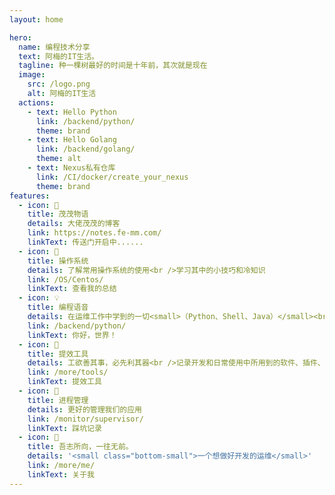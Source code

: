 ```yaml
---
layout: home

hero:
  name: 编程技术分享
  text: 阿梅的IT生活。
  tagline: 种一棵树最好的时间是十年前，其次就是现在
  image:
    src: /logo.png
    alt: 阿梅的IT生活
  actions:
    - text: Hello Python
      link: /backend/python/
      theme: brand
    - text: Hello Golang
      link: /backend/golang/
      theme: alt
    - text: Nexus私有仓库
      link: /CI/docker/create_your_nexus
      theme: brand
features:
  - icon: 📖
    title: 茂茂物语
    details: 大佬茂茂的博客
    link: https://notes.fe-mm.com/
    linkText: 传送门开启中......
  - icon: 📘
    title: 操作系统
    details: 了解常用操作系统的使用<br />学习其中的小技巧和冷知识
    link: /OS/Centos/
    linkText: 查看我的总结
  - icon: 💡
    title: 编程语音
    details: 在运维工作中学到的一切<small>（Python、Shell、Java）</small><br />配合 CV 大法来更好的摸鱼
    link: /backend/python/
    linkText: 你好，世界！
  - icon: 🧰
    title: 提效工具
    details: 工欲善其事，必先利其器<br />记录开发和日常使用中所用到的软件、插件、扩展等
    link: /more/tools/
    linkText: 提效工具
  - icon: 🐞
    title: 进程管理
    details: 更好的管理我们的应用
    link: /monitor/supervisor/
    linkText: 踩坑记录
  - icon: 💯
    title: 吾志所向，一往无前。
    details: '<small class="bottom-small">一个想做好开发的运维</small>'
    link: /more/me/
    linkText: 关于我
---
```


